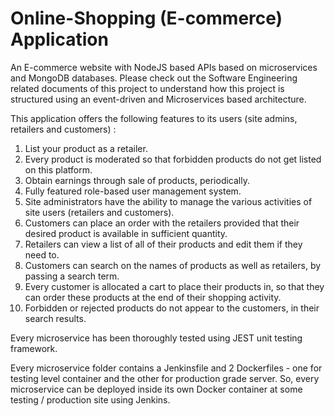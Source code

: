 # Online-Shopping (E-commerce) Application

An E-commerce website with NodeJS based APIs based on microservices and MongoDB databases.
Please check out the Software Engineering related documents of this project to understand how this project is structured using an event-driven and Microservices based architecture.

This application offers the following features to its users (site admins, retailers and customers) :
1. List your product as a retailer.
2. Every product is moderated so that forbidden products do not get listed on this platform.
3. Obtain earnings through sale of products, periodically.
4. Fully featured role-based user management system.
5. Site administrators have the ability to manage the various activities of site users (retailers and customers).
6. Customers can place an order with the retailers provided that their desired product is available in sufficient quantity.
7. Retailers can view a list of all of their products and edit them if they need to.
8. Customers can search on the names of products as well as retailers, by passing a search term.
9. Every customer is allocated a cart to place their products in, so that they can order these products at the end of their shopping activity.
10. Forbidden or rejected products do not appear to the customers, in their search results.

Every microservice has been thoroughly tested using JEST unit testing framework. 

Every microservice folder contains a Jenkinsfile and 2 Dockerfiles - one for testing level container and the other for production grade server. So, every microservice can be deployed inside its own Docker container at some testing / production site using Jenkins.
